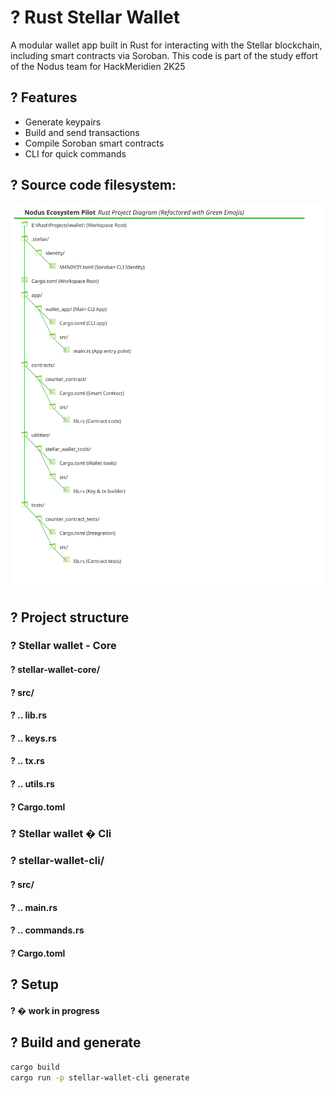 # ? Rust Stellar Wallet

A modular wallet app built in Rust for interacting with the Stellar blockchain, including smart contracts via Soroban.
This code is part of the study effort of the Nodus team for HackMeridien 2K25

## ?  Features

- Generate keypairs
- Build and send transactions
- Compile Soroban smart contracts
- CLI for quick commands

## ?  Source code filesystem:
<img src="./assets/Nodus-Rust-Project-FileSystem.svg"> 


## ?  Project structure

###  ?  Stellar wallet - Core
#### ?  stellar-wallet-core/
#### ?     src/
#### ?        .. lib.rs
#### ?        .. keys.rs
#### ?        .. tx.rs
#### ?        .. utils.rs
#### ?     Cargo.toml

###  ?  Stellar wallet � Cli
###  ?  stellar-wallet-cli/
#### ?     src/
#### ?        .. main.rs
#### ?        .. commands.rs
#### ?     Cargo.toml

## ?  Setup

#### ?  � work in progress

## ?  Build and generate
```bash
cargo build
cargo run -p stellar-wallet-cli generate

